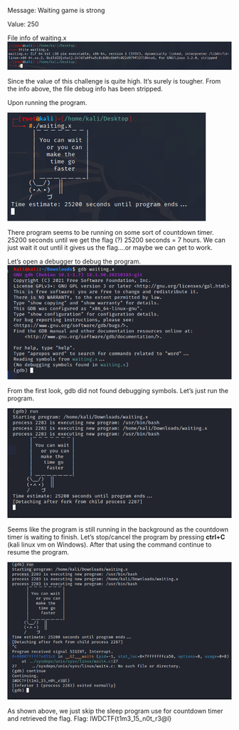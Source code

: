 Message: Waiting game is strong

Value: 250 

File info of waiting.x
<img src="https://github.com/CSBCTF/IWDCTF/blob/79aebcfe90704f4bc23ec4ae7744fd6187d069a4/Binary/Waiting/files/1.PNG">
 

Since the value of this challenge is quite high. It’s surely is tougher. From the info above, the file debug info has been stripped.  

Upon running the program. 

<img src="https://github.com/CSBCTF/IWDCTF/blob/79aebcfe90704f4bc23ec4ae7744fd6187d069a4/Binary/Waiting/files/2.PNG">
 

There program seems to be running on some sort of countdown timer. 25200 seconds until we get the flag (?)
25200 seconds = 7 hours. 
We can just wait it out until it gives us the flag….or maybe we can get to work. 

Let’s open a debugger to debug the program. 
<img src="https://github.com/CSBCTF/IWDCTF/blob/79aebcfe90704f4bc23ec4ae7744fd6187d069a4/Binary/Waiting/files/3.PNG">
 
 From the first look, gdb did not found debugging symbols. Let’s just run the program. 

 <img src="https://github.com/CSBCTF/IWDCTF/blob/79aebcfe90704f4bc23ec4ae7744fd6187d069a4/Binary/Waiting/files/5.PNG">

Seems like the program is still running in the background as the countdown timer is waiting to finish. 
Let’s stop/cancel the program by pressing **ctrl+C** (kali linux vm on Windows).  After that using the command continue  to resume the program.  
 
<img src="https://github.com/CSBCTF/IWDCTF/blob/79aebcfe90704f4bc23ec4ae7744fd6187d069a4/Binary/Waiting/files/6.png">

As shown above, we just skip the sleep program use for countdown timer and retrieved the flag.
Flag: IWDCTF{t1m3_15_n0t_r3@l}
